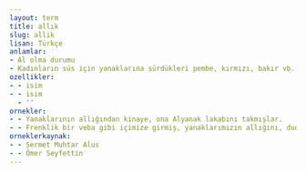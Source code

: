 ```yaml
---
layout: term
title: allık
slug: allik
lisan: Türkçe
anlamlar:
- Al olma durumu
- Kadınların süs için yanaklarına sürdükleri pembe, kırmızı, bakır vb. renkte boya; al (I)
ozellikler:
- - isim
- - isim
  - ''
ornekler:
- - Yanaklarının allığından kinaye, ona Alyanak lakabını takmışlar.
- - Frenklik bir veba gibi içimize girmiş, yanaklarımızın allığını, dudaklarımızın tebessümünü silmiş, ... parmaklarımızı narin bir mercan gibi parlatarak güzelleştiren kınalarımızı bile ortadan kaldırmıştı.
orneklerkaynak:
- - Sermet Muhtar Alus
- - Ömer Seyfettin
---
```

